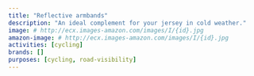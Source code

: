 ```yaml
---
title: "Reflective armbands"
description: "An ideal complement for your jersey in cold weather."
image: # http://ecx.images-amazon.com/images/I/{id}.jpg
amazon-image: # http://ecx.images-amazon.com/images/I/{id}.jpg
activities: [cycling]
brands: []
purposes: [cycling, road-visibility]
---
```

